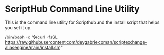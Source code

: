 # ScriptHub Command Line Utility
This is the command line utility for Scripthub and the install script that helps you set it up.

/bin/bash -c "$(curl -fsSL https://raw.githubusercontent.com/devgabrielcoman/scriptexchange-aliasengine/main/install.sh)"
